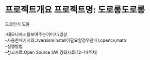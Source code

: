 프로젝트개요
프로젝트명: 도로롱도로롱
======================
도로인식 모듈



-데모나예시를보여주는이미지/영상  
-사용한패키지와그version(install이필요할경우안내):opencv,math  
-실행방법  
-참고자료:Open Source SW 강의자료(12~14주차)
